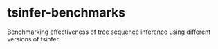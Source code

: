# tsinfer-benchmarks

Benchmarking effectiveness of tree sequence inference using different versions of tsinfer
